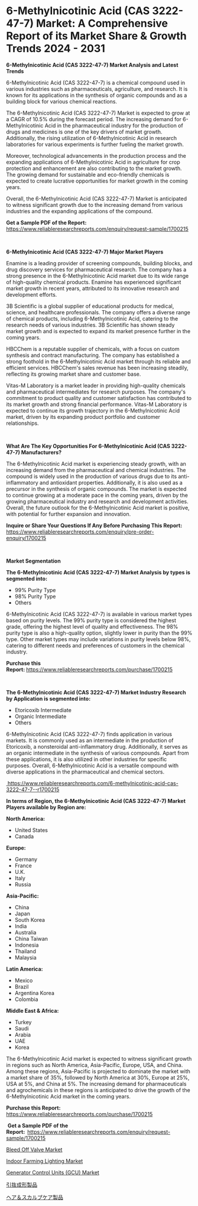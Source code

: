 <p><h1>6-Methylnicotinic Acid (CAS 3222-47-7) Market: A Comprehensive Report of its Market Share & Growth Trends 2024 - 2031</h1></p><p><strong>6-Methylnicotinic Acid (CAS 3222-47-7) Market Analysis and Latest Trends</strong></p>
<p><p>6-Methylnicotinic Acid (CAS 3222-47-7) is a chemical compound used in various industries such as pharmaceuticals, agriculture, and research. It is known for its applications in the synthesis of organic compounds and as a building block for various chemical reactions.</p><p>The 6-Methylnicotinic Acid (CAS 3222-47-7) Market is expected to grow at a CAGR of 10.5% during the forecast period. The increasing demand for 6-Methylnicotinic Acid in the pharmaceutical industry for the production of drugs and medicines is one of the key drivers of market growth. Additionally, the rising utilization of 6-Methylnicotinic Acid in research laboratories for various experiments is further fueling the market growth.</p><p>Moreover, technological advancements in the production process and the expanding applications of 6-Methylnicotinic Acid in agriculture for crop protection and enhancement are also contributing to the market growth. The growing demand for sustainable and eco-friendly chemicals is expected to create lucrative opportunities for market growth in the coming years.</p><p>Overall, the 6-Methylnicotinic Acid (CAS 3222-47-7) Market is anticipated to witness significant growth due to the increasing demand from various industries and the expanding applications of the compound.</p></p>
<p><strong>Get a Sample PDF of the Report:&nbsp;</strong> <a href="https://www.reliableresearchreports.com/enquiry/request-sample/1700215">https://www.reliableresearchreports.com/enquiry/request-sample/1700215</a></p>
<p>&nbsp;</p>
<p><strong>6-Methylnicotinic Acid (CAS 3222-47-7) Major Market Players</strong></p>
<p><p>Enamine is a leading provider of screening compounds, building blocks, and drug discovery services for pharmaceutical research. The company has a strong presence in the 6-Methylnicotinic Acid market due to its wide range of high-quality chemical products. Enamine has experienced significant market growth in recent years, attributed to its innovative research and development efforts.</p><p>3B Scientific is a global supplier of educational products for medical, science, and healthcare professionals. The company offers a diverse range of chemical products, including 6-Methylnicotinic Acid, catering to the research needs of various industries. 3B Scientific has shown steady market growth and is expected to expand its market presence further in the coming years.</p><p>HBCChem is a reputable supplier of chemicals, with a focus on custom synthesis and contract manufacturing. The company has established a strong foothold in the 6-Methylnicotinic Acid market through its reliable and efficient services. HBCChem's sales revenue has been increasing steadily, reflecting its growing market share and customer base.</p><p>Vitas-M Laboratory is a market leader in providing high-quality chemicals and pharmaceutical intermediates for research purposes. The company's commitment to product quality and customer satisfaction has contributed to its market growth and strong financial performance. Vitas-M Laboratory is expected to continue its growth trajectory in the 6-Methylnicotinic Acid market, driven by its expanding product portfolio and customer relationships.</p></p>
<p>&nbsp;</p>
<p><strong>What Are The Key Opportunities For 6-Methylnicotinic Acid (CAS 3222-47-7) Manufacturers?</strong></p>
<p><p>The 6-Methylnicotinic Acid market is experiencing steady growth, with an increasing demand from the pharmaceutical and chemical industries. The compound is widely used in the production of various drugs due to its anti-inflammatory and antioxidant properties. Additionally, it is also used as a precursor in the synthesis of organic compounds. The market is expected to continue growing at a moderate pace in the coming years, driven by the growing pharmaceutical industry and research and development activities. Overall, the future outlook for the 6-Methylnicotinic Acid market is positive, with potential for further expansion and innovation.</p></p>
<p><strong>Inquire or Share Your Questions If Any Before Purchasing This Report:</strong> <a href="https://www.reliableresearchreports.com/enquiry/pre-order-enquiry/1700215">https://www.reliableresearchreports.com/enquiry/pre-order-enquiry/1700215</a></p>
<p>&nbsp;</p>
<p><strong>Market Segmentation</strong></p>
<p><strong>The 6-Methylnicotinic Acid (CAS 3222-47-7) Market Analysis by types is segmented into:</strong></p>
<p><ul><li>99% Purity Type</li><li>98% Purity Type</li><li>Others</li></ul></p>
<p><p>6-Methylnicotinic Acid (CAS 3222-47-7) is available in various market types based on purity levels. The 99% purity type is considered the highest grade, offering the highest level of quality and effectiveness. The 98% purity type is also a high-quality option, slightly lower in purity than the 99% type. Other market types may include variations in purity levels below 98%, catering to different needs and preferences of customers in the chemical industry.</p></p>
<p><strong>Purchase this Report:&nbsp;</strong><a href="https://www.reliableresearchreports.com/purchase/1700215">https://www.reliableresearchreports.com/purchase/1700215</a></p>
<p>&nbsp;</p>
<p><strong>The 6-Methylnicotinic Acid (CAS 3222-47-7) Market Industry Research by Application is segmented into:</strong></p>
<p><ul><li>Etoricoxib Intermediate</li><li>Organic Intermediate</li><li>Others</li></ul></p>
<p><p>6-Methylnicotinic Acid (CAS 3222-47-7) finds application in various markets. It is commonly used as an intermediate in the production of Etoricoxib, a nonsteroidal anti-inflammatory drug. Additionally, it serves as an organic intermediate in the synthesis of various compounds. Apart from these applications, it is also utilized in other industries for specific purposes. Overall, 6-Methylnicotinic Acid is a versatile compound with diverse applications in the pharmaceutical and chemical sectors.</p></p>
<p><a href="https://www.reliableresearchreports.com/6-methylnicotinic-acid-cas-3222-47-7--r1700215">&nbsp;https://www.reliableresearchreports.com/6-methylnicotinic-acid-cas-3222-47-7--r1700215</a></p>
<p><strong>In terms of Region, the 6-Methylnicotinic Acid (CAS 3222-47-7) Market Players available by Region are:</strong></p>
<p>
    <p> <strong> North America: </strong>
        <ul>
            <li>United States</li>
            <li>Canada</li>
        </ul>
        </p> 
    <p> <strong> Europe: </strong>
        <ul>
            <li>Germany</li>
            <li>France</li>
            <li>U.K.</li>
            <li>Italy</li>
            <li>Russia</li>
        </ul>
        </p> 
    <p> <strong> Asia-Pacific: </strong>
        <ul>
            <li>China</li>
            <li>Japan</li>
            <li>South Korea</li>
            <li>India</li>
            <li>Australia</li>
            <li>China Taiwan</li>
            <li>Indonesia</li>
            <li>Thailand</li>
            <li>Malaysia</li>
        </ul>
        </p> 
    <p> <strong> Latin America: </strong>
        <ul>
            <li>Mexico</li>
            <li>Brazil</li>
            <li>Argentina Korea</li>
            <li>Colombia</li>
        </ul>
        </p> 
    <p> <strong> Middle East & Africa: </strong>
        <ul>
            <li>Turkey</li>
            <li>Saudi</li>
            <li>Arabia</li>
            <li>UAE</li>
            <li>Korea</li>
        </ul>
    </p>
    </p>
<p><p>The 6-Methylnicotinic Acid market is expected to witness significant growth in regions such as North America, Asia-Pacific, Europe, USA, and China. Among these regions, Asia-Pacific is projected to dominate the market with a market share of 35%, followed by North America at 30%, Europe at 25%, USA at 5%, and China at 5%. The increasing demand for pharmaceuticals and agrochemicals in these regions is anticipated to drive the growth of the 6-Methylnicotinic Acid market in the coming years.</p></p>
<p><strong>Purchase this Report: </strong><a href="https://www.reliableresearchreports.com/purchase/1700215">https://www.reliableresearchreports.com/purchase/1700215</a></p>
<p>&nbsp;<strong>Get a Sample PDF of the Report:&nbsp;&nbsp;</strong><a href="https://www.reliableresearchreports.com/enquiry/request-sample/1700215">https://www.reliableresearchreports.com/enquiry/request-sample/1700215</a></p>
<p><strong></strong></p>
<p><p><a href="https://github.com/yemakinde/Market-Research-Report-List-2/blob/main/bleed-off-valve-market.md">Bleed Off Valve Market</a></p><p><a href="https://www.linkedin.com/pulse/indoor-farming-lighting-market-size-trends-complete-industry-sfedf">Indoor Farming Lighting Market</a></p><p><a href="https://github.com/Alonsoolds3wq1d81czn8rbol/Market-Research-Report-List-2/blob/main/generator-control-units-gcu-market.md">Generator Control Units (GCU) Market</a></p><p><a href="https://github.com/MacyOrn/Market-Research-Report-List-1/blob/main/399178366002.md">引抜成形製品</a></p><p><a href="https://github.com/charm854/Market-Research-Report-List-1/blob/main/703945766001.md">ヘア＆スカルプケア製品</a></p></p>